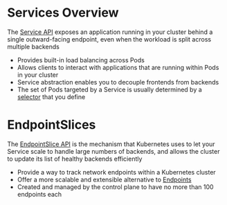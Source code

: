 # Services Overview

The [Service API](https://kubernetes.io/docs/concepts/services-networking/service/#:~:text=Expose%20an%20application%20running%20in%20your%20cluster%20behind%20a%20single%20outward%2Dfacing%20endpoint%2C%20even%20when%20the%20workload%20is%20split%20across%20multiple%20backends.) exposes an application running in your cluster behind a single outward-facing endpoint, even when the workload is split across multiple backends

* Provides built-in load balancing across Pods
* Allows clients to interact with applications that are running within Pods in your cluster
* Service abstraction enables you to decouple frontends from backends 
* The set of Pods targeted by a Service is usually determined by a [selector](https://kubernetes.io/docs/concepts/overview/working-with-objects/labels/#:~:text=Via%20a%20label%20selector%2C%20the%20client/user%20can%20identify%20a%20set%20of%20objects.%20The%20label%20selector%20is%20the%20core%20grouping%20primitive%20in%20Kubernetes.) that you define

# EndpointSlices

The [EndpointSlice API](https://kubernetes.io/docs/concepts/services-networking/endpoint-slices/#:~:text=The%20EndpointSlice%20API%20is%20the%20mechanism%20that%20Kubernetes%20uses%20to%20let%20your%20Service%20scale%20to%20handle%20large%20numbers%20of%20backends%2C%20and%20allows%20the%20cluster%20to%20update%20its%20list%20of%20healthy%20backends%20efficiently.) is the mechanism that Kubernetes uses to let your Service scale to handle large numbers of backends, and allows the cluster to update its list of healthy backends efficiently

* Provide a way to track network endpoints within a Kubernetes cluster
* Offer a more scalable and extensible alternative to [Endpoints](https://kubernetes.io/docs/concepts/services-networking/endpoint-slices/#:~:text=The%20EndpointSlice%20API%20is%20the%20mechanism%20that%20Kubernetes%20uses%20to%20let%20your%20Service%20scale%20to%20handle%20large%20numbers%20of%20backends%2C%20and%20allows%20the%20cluster%20to%20update%20its%20list%20of%20healthy%20backends%20efficiently.)
* Created and managed by the control plane to have no more than 100 endpoints each
